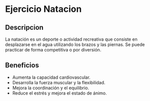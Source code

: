 # Ejercicio Natacion
## Descripcion
La natación es un deporte o actividad recreativa que consiste en desplazarse en el agua utilizando los brazos y las piernas. Se puede practicar de forma competitiva o por diversión.
## Beneficios
- Aumenta la capacidad cardiovascular.
- Desarrolla la fuerza muscular y la flexibilidad.
- Mejora la coordinación y el equilibrio.
- Reduce el estrés y mejora el estado de ánimo.